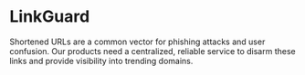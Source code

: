 # LinkGuard
Shortened URLs are a common vector for phishing attacks and user confusion. Our products need a centralized, reliable service to disarm these links and provide visibility into trending domains.
